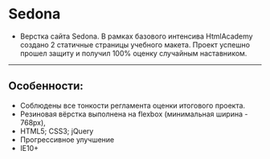 # Sedona
* Верстка сайта Sedona.
 В рамках базового интенсива HtmlAcademy создано 2 статичные страницы учебного макета. Проект успешно прошел защиту и получил 100% оценку случайным наставником.
---
## Особенности: 
- Соблюдены все тонкости регламента оценки итогового проекта.
- Резиновая вёрстка выполнена на flexbox (минимальная ширина - 768px),
- HTML5; CSS3; jQuery
- Прогрессивное улучшение
- IE10+


